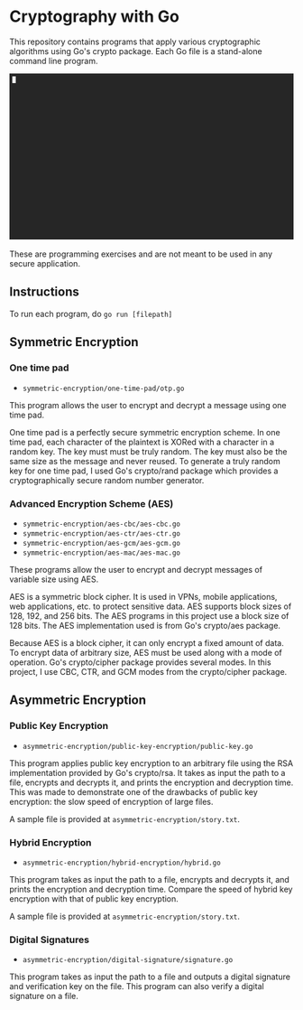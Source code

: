 # Cryptography with Go
This repository contains programs that apply various cryptographic algorithms 
using Go's crypto package. Each Go file is a stand-alone command line program. 

<img src="https://github.com/scottng/cryptography-with-go/blob/main/images/demo.gif?raw=true" width="600"/>

These are programming exercises and are not meant to be
used in any secure application.

## Instructions
To run each program, do `go run [filepath]`

## Symmetric Encryption
### One time pad
* `symmetric-encryption/one-time-pad/otp.go`  

This program allows the user to encrypt and decrypt a message using one time pad.  

One time pad is a perfectly secure symmetric encryption scheme. In one time pad, each character of the plaintext
is XORed with a character in a random key. The key must must be truly random. The key must also be the same size as
 the message and never reused. To generate a truly random key for one time pad, I used Go's crypto/rand package
 which provides a cryptographically secure random number generator.

### Advanced Encryption Scheme (AES)
* `symmetric-encryption/aes-cbc/aes-cbc.go`
* `symmetric-encryption/aes-ctr/aes-ctr.go`
* `symmetric-encryption/aes-gcm/aes-gcm.go`
* `symmetric-encryption/aes-mac/aes-mac.go`  

These programs allow the user to encrypt and decrypt messages of variable size using AES.  

AES is a symmetric block cipher. It is used in VPNs, mobile applications, web applications, etc. to
protect sensitive data. AES supports block sizes of 128, 192, and 256 bits. The AES programs in this 
project use a block size of 128 bits. The AES implementation used is from Go's crypto/aes package.  

Because AES is a block cipher, it can only encrypt a fixed amount of data. To encrypt data of arbitrary
size, AES must be used along with a mode of operation. Go's crypto/cipher package provides several modes.
 In this project, I use CBC, CTR, and GCM modes from the crypto/cipher package.  

## Asymmetric Encryption
### Public Key Encryption
* `asymmetric-encryption/public-key-encryption/public-key.go`  

This program applies public key encryption to an arbitrary file using the RSA implementation provided by Go's
crypto/rsa. It takes as input the path to a file, encrypts and decrypts it, and prints the encryption and decryption time. 
This was made to demonstrate one of the drawbacks of public key encryption: the slow speed of encryption of large files.  

A sample file is provided at `asymmetric-encryption/story.txt`.

### Hybrid Encryption
* `asymmetric-encryption/hybrid-encryption/hybrid.go`  

This program takes as input the path to a file, encrypts and decrypts it, and prints the encryption and decryption time. 
Compare the speed of hybrid key encryption with that of public key encryption.  

A sample file is provided at `asymmetric-encryption/story.txt`.

### Digital Signatures
* `asymmetric-encryption/digital-signature/signature.go`  

This program takes as input the path to a file and outputs a digital signature and verification key on the file.
This program can also verify a digital signature on a file.
